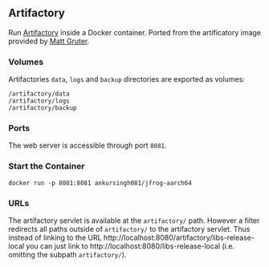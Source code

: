 ## Artifactory


Run [Artifactory](http://www.jfrog.com/home/v_artifactory_opensource_overview) inside a Docker container. Ported from the artificatory image provided by [Matt Gruter](https://registry.hub.docker.com/u/mattgruter/artifactory/).


### Volumes
Artifactories `data`, `logs` and `backup` directories are exported as volumes:

    /artifactory/data
    /artifactory/logs
    /artifactory/backup

### Ports
The web server is accessible through port `8081`.

### Start the Container


    docker run -p 8081:8081 ankursingh081/jfrog-aarch64

### URLs
The artifactory servlet is available at the `artifactory/` path. However a filter redirects all paths outside of `artifactory/` to the artifactory servlet. Thus instead of linking to the URL http://localhost:8080/artifactory/libs-release-local you can just link to http://localhost:8080/libs-release-local (i.e. omitting the subpath `artifactory/`).
